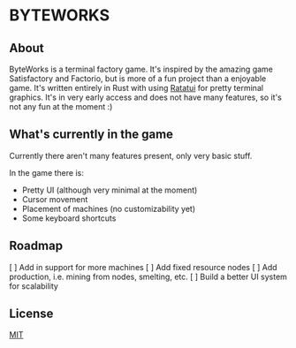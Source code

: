 # BYTEWORKS

## About

ByteWorks is a terminal factory game. It's inspired by the amazing game Satisfactory and Factorio, but is more of a fun project than a enjoyable game. It's written entirely in Rust with using [Ratatui](https://github.com/ratatui/ratatui) for pretty terminal graphics. It's in very early access and does not have many features, so it's not any fun at the moment :)

## What's currently in the game

Currently there aren't many features present, only very basic stuff.

In the game there is:
 - Pretty UI (although very minimal at the moment)
 - Cursor movement
 - Placement of machines (no customizability yet)
 - Some keyboard shortcuts

## Roadmap

 [ ] Add in support for more machines
 [ ] Add fixed resource nodes
 [ ] Add production, i.e. mining from nodes, smelting, etc.
 [ ] Build a better UI system for scalability

## License

[MIT](https://github.com/DexterHDev/ByteWorks)
